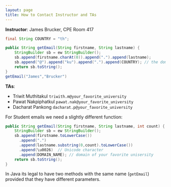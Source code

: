 ```yaml
---
layout: page
title: How to Contact Instructor and TAs
---
```


**Instructor**:  James Brucker, CPE Room 417
```java
final String COUNTRY = "th";

public String getEmail(String firstname, String lastname) {
    StringBuilder sb = ew StringBuilder();
    sb.append(firstname.charAt(0)).append(".").append(lastname);
    sb.append("@").append("ku").append(".").append(COUNTRY); // the domain
    return sb.toString();
}
getEmail("James","Brucker")
```

**TAs**: 

* Triwit Muthitakul `triwith.m@your_favorite_university`
* Pawat Nakpiphatkul `pawat.nak@your_favorite_university`
* Dacharat Pankong `dacharat.p@your_favorite_university`

For Student emails we need a slightly different function:

```java
public String getEmail(String firstname, String lastname, int count) {
    StringBuilder sb = ew StringBuilder();
    sb.append(firstname.toLowerCase())
	  .append(".")
	  .append(lastname.substring(0,count).toLowerCase())
	  .append(\u0026)  // Unicode character
      .append(DOMAIN_NAME); // domain of your favorite unisersity
    return sb.toString();
}
```

In Java its legal to have two methods with the same name (`getEmail`)
provided that they have different parameters.
